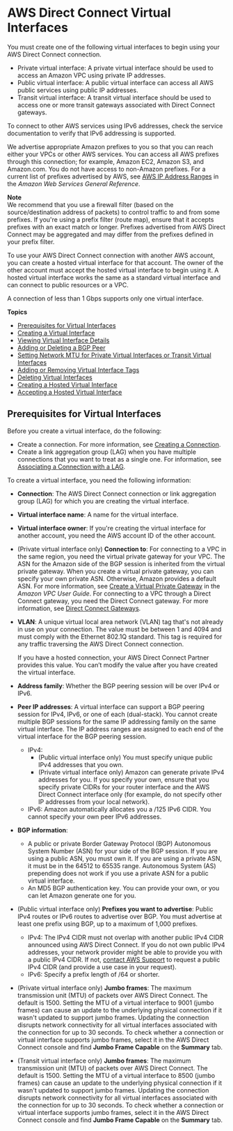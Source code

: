 # AWS Direct Connect Virtual Interfaces<a name="WorkingWithVirtualInterfaces"></a>

You must create one of the following virtual interfaces to begin using your AWS Direct Connect connection\. 
+ Private virtual interface: A private virtual interface should be used to access an Amazon VPC using private IP addresses\.
+ Public virtual interface: A public virtual interface can access all AWS public services using public IP addresses\.
+ Transit virtual interface: A transit virtual interface should be used to access one or more transit gateways associated with Direct Connect gateways\.

To connect to other AWS services using IPv6 addresses, check the service documentation to verify that IPv6 addressing is supported\.

We advertise appropriate Amazon prefixes to you so that you can reach either your VPCs or other AWS services\. You can access all AWS prefixes through this connection; for example, Amazon EC2, Amazon S3, and Amazon\.com\. You do not have access to non\-Amazon prefixes\. For a current list of prefixes advertised by AWS, see [AWS IP Address Ranges](https://docs.aws.amazon.com/general/latest/gr/aws-ip-ranges.html) in the *Amazon Web Services General Reference*\.

**Note**  
We recommend that you use a firewall filter \(based on the source/destination address of packets\) to control traffic to and from some prefixes\. If you're using a prefix filter \(route map\), ensure that it accepts prefixes with an exact match or longer\. Prefixes advertised from AWS Direct Connect may be aggregated and may differ from the prefixes defined in your prefix filter\.

To use your AWS Direct Connect connection with another AWS account, you can create a hosted virtual interface for that account\. The owner of the other account must accept the hosted virtual interface to begin using it\. A hosted virtual interface works the same as a standard virtual interface and can connect to public resources or a VPC\.

A connection of less than 1 Gbps supports only one virtual interface\.

**Topics**
+ [Prerequisites for Virtual Interfaces](#vif-prerequisites)
+ [Creating a Virtual Interface](create-vif.md)
+ [Viewing Virtual Interface Details](viewvifdetails.md)
+ [Adding or Deleting a BGP Peer](add-peer-to-vif.md)
+ [Setting Network MTU for Private Virtual Interfaces or Transit Virtual Interfaces](set-jumbo-frames-vif.md)
+ [Adding or Removing Virtual Interface Tags](modify-tags-vif.md)
+ [Deleting Virtual Interfaces](deletevif.md)
+ [Creating a Hosted Virtual Interface](createhostedvirtualinterface.md)
+ [Accepting a Hosted Virtual Interface](accepthostedvirtualinterface.md)

## Prerequisites for Virtual Interfaces<a name="vif-prerequisites"></a>

Before you create a virtual interface, do the following:
+ Create a connection\. For more information, see [Creating a Connection](create-connection.md)\.
+ Create a link aggregation group \(LAG\) when you have multiple connections that you want to treat as a single one\. For information, see [Associating a Connection with a LAG](associate-connection-with-lag.md)\.

To create a virtual interface, you need the following information:
+ **Connection**: The AWS Direct Connect connection or link aggregation group \(LAG\) for which you are creating the virtual interface\.
+ **Virtual interface name**: A name for the virtual interface\.
+ **Virtual interface owner**: If you're creating the virtual interface for another account, you need the AWS account ID of the other account\.
+ \(Private virtual interface only\) **Connection to**: For connecting to a VPC in the same region, you need the virtual private gateway for your VPC\. The ASN for the Amazon side of the BGP session is inherited from the virtual private gateway\. When you create a virtual private gateway, you can specify your own private ASN\. Otherwise, Amazon provides a default ASN\. For more information, see [Create a Virtual Private Gateway](https://docs.aws.amazon.com/vpc/latest/userguide/SetUpVPNConnections.html#vpn-create-vpg) in the *Amazon VPC User Guide*\. For connecting to a VPC through a Direct Connect gateway, you need the Direct Connect gateway\. For more information, see [Direct Connect Gateways](https://docs.aws.amazon.com/directconnect/latest/UserGuide/direct-connect-gateways.html)\.
+ **VLAN**: A unique virtual local area network \(VLAN\) tag that's not already in use on your connection\. The value must be between 1 and 4094 and must comply with the Ethernet 802\.1Q standard\. This tag is required for any traffic traversing the AWS Direct Connect connection\.

  If you have a hosted connection, your AWS Direct Connect Partner provides this value\. You can’t modify the value after you have created the virtual interface\.
+ **Address family**: Whether the BGP peering session will be over IPv4 or IPv6\.
+ **Peer IP addresses**: A virtual interface can support a BGP peering session for IPv4, IPv6, or one of each \(dual\-stack\)\. You cannot create multiple BGP sessions for the same IP addressing family on the same virtual interface\. The IP address ranges are assigned to each end of the virtual interface for the BGP peering session\.
  + IPv4:
    + \(Public virtual interface only\) You must specify unique public IPv4 addresses that you own\.
    + \(Private virtual interface only\) Amazon can generate private IPv4 addresses for you\. If you specify your own, ensure that you specify private CIDRs for your router interface and the AWS Direct Connect interface only \(for example, do not specify other IP addresses from your local network\)\.
  + IPv6: Amazon automatically allocates you a /125 IPv6 CIDR\. You cannot specify your own peer IPv6 addresses\.
+ **BGP information**:
  + A public or private Border Gateway Protocol \(BGP\) Autonomous System Number \(ASN\) for your side of the BGP session\. If you are using a public ASN, you must own it\. If you are using a private ASN, it must be in the 64512 to 65535 range\. Autonomous System \(AS\) prepending does not work if you use a private ASN for a public virtual interface\.
  + An MD5 BGP authentication key\. You can provide your own, or you can let Amazon generate one for you\.
+ \(Public virtual interface only\) **Prefixes you want to advertise**: Public IPv4 routes or IPv6 routes to advertise over BGP\. You must advertise at least one prefix using BGP, up to a maximum of 1,000 prefixes\.
  + IPv4: The IPv4 CIDR must not overlap with another public IPv4 CIDR announced using AWS Direct Connect\. If you do not own public IPv4 addresses, your network provider might be able to provide you with a public IPv4 CIDR\. If not, [contact AWS Support](https://aws.amazon.com/support/createCase) to request a public IPv4 CIDR \(and provide a use case in your request\)\.
  + IPv6: Specify a prefix length of /64 or shorter\.
+ \(Private virtual interface only\) **Jumbo frames**: The maximum transmission unit \(MTU\) of packets over AWS Direct Connect\. The default is 1500\. Setting the MTU of a virtual interface to 9001 \(jumbo frames\) can cause an update to the underlying physical connection if it wasn't updated to support jumbo frames\. Updating the connection disrupts network connectivity for all virtual interfaces associated with the connection for up to 30 seconds\. To check whether a connection or virtual interface supports jumbo frames, select it in the AWS Direct Connect console and find **Jumbo Frame Capable** on the **Summary** tab\.
+ \(Transit virtual interface only\) **Jumbo frames**: The maximum transmission unit \(MTU\) of packets over AWS Direct Connect\. The default is 1500\. Setting the MTU of a virtual interface to 8500 \(jumbo frames\) can cause an update to the underlying physical connection if it wasn't updated to support jumbo frames\. Updating the connection disrupts network connectivity for all virtual interfaces associated with the connection for up to 30 seconds\. To check whether a connection or virtual interface supports jumbo frames, select it in the AWS Direct Connect console and find **Jumbo Frame Capable** on the **Summary** tab\.